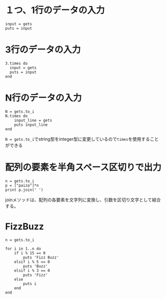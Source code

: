 # １つ、1行のデータの入力
```
input = gets
puts = input
```
# 3行のデータの入力
```
3.times do
  input = gets
  puts = input
end
```
# N行のデータの入力
```
N = gets.to_i
N.times do
    input_line = gets
    puts input_line
end
```
`N = gets.to_i`でstring型をinteger型に変更しているので`times`を使用することができる

# 配列の要素を半角スペース区切りで出力
```
n = gets.to_i
p = ["paiza"]*n
print p.join(' ')
```
joinメソッドは、配列の各要素を文字列に変換し、引数を区切り文字として結合する。

# FizzBuzz
```
n = gets.to_i

for i in 1..n do
    if i % 15 == 0
        puts 'Fizz Buzz'
    elsif i % 5 == 0
        puts 'Buzz'
    elsif i % 3 == 0
        puts 'Fizz'
    else
        puts i
    end
end
```
